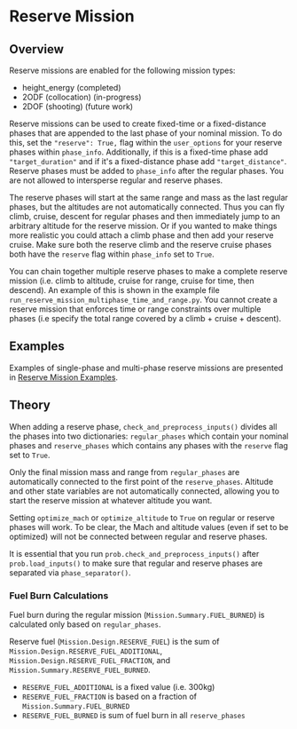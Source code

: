 # Reserve Mission

## Overview

Reserve missions are enabled for the following mission types:

* height_energy    (completed)
* 2ODF (collocation) (in-progress)
* 2DOF (shooting)    (future work)

Reserve missions can be used to create fixed-time or a fixed-distance phases that are appended to the last phase of your nominal mission.
To do this, set the `"reserve": True,` flag within the `user_options` for your reserve phases within `phase_info`.
Additionally, if this is a fixed-time phase add `"target_duration"` and if it's a fixed-distance phase add `"target_distance"`.
Reserve phases must be added to `phase_info` after the regular phases.
You are not allowed to intersperse regular and reserve phases.

The reserve phases will start at the same range and mass as the last regular phases, but the altitudes are not automatically connected.
Thus you can fly climb, cruise, descent for regular phases and then immediately jump to an arbitrary altitude for the reserve mission.
Or if you wanted to make things more realistic you could attach a climb phase and then add your reserve cruise.
Make sure both the reserve climb and the reserve cruise phases both have the `reserve` flag within `phase_info` set to `True`.

You can chain together multiple reserve phases to make a complete reserve mission (i.e. climb to altitude, cruise for range, cruise for time, then descend).
An example of this is shown in the example file `run_reserve_mission_multiphase_time_and_range.py`.
You cannot create a reserve mission that enforces time or range constraints over multiple phases (i.e specify the total range covered by a climb + cruise + descent).

## Examples

Examples of single-phase and multi-phase reserve missions are presented in [Reserve Mission Examples](../examples/reserve_missions.md).

## Theory

When adding a reserve phase, `check_and_preprocess_inputs()` divides all the phases into two dictionaries: `regular_phases` which contain your nominal phases and `reserve_phases` which contains any phases with the `reserve` flag set to `True`.

Only the final mission mass and range from `regular_phases` are automatically connected to the first point of the `reserve_phases`.
Altitude and other state variables are not automatically connected, allowing you to start the reserve mission at whatever altitude you want.

Setting `optimize_mach` or `optimize_altitude` to `True` on regular or reserve phases will work.
To be clear, the Mach and altitude values (even if set to be optimized) will not be connected between regular and reserve phases.

It is essential that you run `prob.check_and_preprocess_inputs()` after `prob.load_inputs()` to make sure that regular and reserve phases are separated via `phase_separator()`.

### Fuel Burn Calculations

Fuel burn during the regular mission (`Mission.Summary.FUEL_BURNED`) is calculated only based on `regular_phases`.

Reserve fuel (`Mission.Design.RESERVE_FUEL`) is the sum of `Mission.Design.RESERVE_FUEL_ADDITIONAL`, `Mission.Design.RESERVE_FUEL_FRACTION`, and `Mission.Summary.RESERVE_FUEL_BURNED`.

* `RESERVE_FUEL_ADDITIONAL` is a fixed value (i.e. 300kg)
* `RESERVE_FUEL_FRACTION` is based on a fraction of `Mission.Summary.FUEL_BURNED`
* `RESERVE_FUEL_BURNED` is sum of fuel burn in all `reserve_phases`

